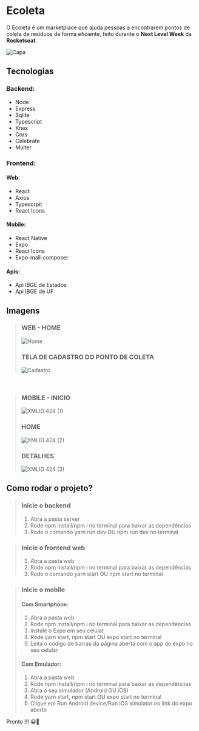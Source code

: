 # Ecoleta
O Ecoleta é um marketplace que ajuda pessoas a encontrarem pontos de coleta de resíduos de forma eficiente, feito durante o **Next Level Week** da **Rocketseat**.

![Capa](https://user-images.githubusercontent.com/56945282/84440559-1e9a6a80-ac32-11ea-856f-742f04af86ab.png)

## Tecnologias <br>
### Backend: <br>
* Node <br>
* Express <br>
* Sqlite <br>
* Typescript <br>
* Knex <br>
* Cors <br>
* Celebrate <br>
* Multer <br>


### Frontend: 
#### Web: 
* React <br>
* Axios <br>
* Typescrpit <br>
* React Icons <br>

#### Mobile: 
* React Native <br>
* Expo <br>
* React Icons <br>
* Expo-mail-composer <br>

#### Apis: 
* Api IBGE de Estados <br>
* Api IBGE de UF

## Imagens
> ### WEB - HOME
> ![Home](https://user-images.githubusercontent.com/56945282/84449050-30850900-ac44-11ea-960d-fda8b32f6ac4.png)
> ### TELA DE CADASTRO DO PONTO DE COLETA
> ![Cadastro](https://user-images.githubusercontent.com/56945282/84449122-5f02e400-ac44-11ea-961e-85afd665dac4.png)
<br> 

> ### MOBILE - INICIO
> ![XMLID 424 (1)](https://user-images.githubusercontent.com/56945282/84449547-a0e05a00-ac45-11ea-8333-1aa3599b8771.png)
> ### HOME 
> ![XMLID 424 (2)](https://user-images.githubusercontent.com/56945282/84449663-f7e62f00-ac45-11ea-806f-b1b670583945.png)
> ### DETALHES
> ![XMLID 424 (3)](https://user-images.githubusercontent.com/56945282/84449840-70e58680-ac46-11ea-9c9b-1691e76b191f.png)


## Como rodar o projeto?
> ### Inicie o backend
> 1. Abra a pasta server
> 2. Rode npm install/npm i no terminal para baixar as dependências
> 3. Rode o comando yarn run dev OU npm run dev no terminal

> ### Inicie o frontend web 
> 1. Abra a pasta web 
> 2. Rode npm install/npm i no terminal para baixar as dependências
> 3. Rode o comando yarn start OU npm start no terminal

> ### Inicie o mobile
> #### Com Smartphone: 
> 1. Abra a pasta web
> 2. Rode npm install/npm i no terminal para baixar as dependências
> 3. Instale o Expo em seu celular 
> 4. Rode yarn start, npm start OU expo start no terminal
> 5. Leita o código de barras da página aberta com o app do expo no seu celular
>
> #### Com Emulador: 
> 1. Abra a pasta web
> 2. Rode npm install/npm i no terminal para baixar as dependências
> 3. Abra o seu simulador (Android OU iOS)
> 4. Rode yarn start, npm start OU expo start no terminal
> 5. Clique em Run Android device/Run iOS simulator no link do expo aberto

Pronto !!! 😀🎉

